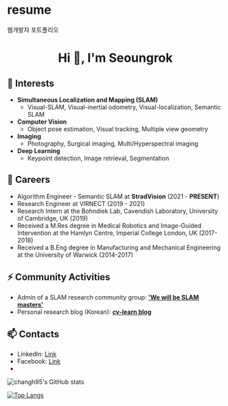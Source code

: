 # resume
웹개발자 포트폴리오

<h1 align="center">Hi 👋, I'm Seoungrok</h1>

## 🌱 Interests
- **Simultaneous Localization and Mapping (SLAM)**
  - Visual-SLAM, Visual-inertial odometry, Visual-localization, Semantic SLAM
- **Computer Vision**
  - Object pose estimation, Visual tracking, Multiple view geometry
- **Imaging**
  - Photography, Surgical imaging, Multi/Hyperspectral imaging
- **Deep Learning**
  - Keypoint detection, Image retrieval, Segmentation

## 🔭 Careers
- Algorithm Engineer - Semantic SLAM at **StradVision** (2021 - **PRESENT**)
- Research Engineer at VIRNECT (2019 - 2021)
- Research Intern at the Bohndiek Lab, Cavendish Laboratory, University of Cambridge, UK (2019)
- Received a M.Res degree in Medical Robotics and Image-Guided Intervention at the Hamlyn Centre, Imperial College London, UK (2017-2018)
- Received a B.Eng degree in Manufacturing and Mechanical Engineering at the University of Warwick (2014-2017)

## ⚡ Community Activities
- Admin of a SLAM research community group: [**'We will be SLAM masters'**](https://open.kakao.com/o/g8T5kxLb)
- Personal research blog (Korean): [**cv-learn blog**](https://www.cv-learn.com)

## 📫 Contacts
- LinkedIn: [Link](https://www.linkedin.com/in/hyunggi-chang/)
- Facebook: [Link](https://www.facebook.com/harry.chang.982/)
- 
<!--
**changh95/changh95** is a ✨ _special_ ✨ repository because its `README.md` (this file) appears on your GitHub profile.

Here are some ideas to get you started:

- 🔭 I’m currently working on ...
- 🌱 I’m currently learning ...
- 👯 I’m looking to collaborate on ...
- 🤔 I’m looking for help with ...
- 💬 Ask me about ...
- 📫 How to reach me: ...
- 😄 Pronouns: ...
- ⚡ Fun fact: ...
-->

![changh95's GitHub stats](https://github-readme-stats.vercel.app/api?username=changh95&count_private=true&show_icons=true)

[![Top Langs](https://github-readme-stats.vercel.app/api/top-langs/?username=changh95&exclude_repo=changh95.github.io,changh95.github.io-legacyblog_source,changh95,&layout=compact)](https://github.com/anuraghazra/github-readme-stats)
